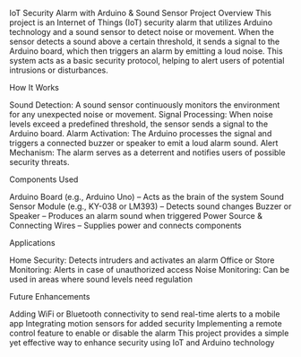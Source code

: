 IoT Security Alarm with Arduino & Sound Sensor
Project Overview
This project is an Internet of Things (IoT) security alarm that utilizes Arduino technology and a sound sensor to detect noise or movement. When the sensor detects a sound above a certain threshold, it sends a signal to the Arduino board, which then triggers an alarm by emitting a loud noise. This system acts as a basic security protocol, helping to alert users of potential intrusions or disturbances.

How It Works

Sound Detection: A sound sensor continuously monitors the environment for any unexpected noise or movement.
Signal Processing: When noise levels exceed a predefined threshold, the sensor sends a signal to the Arduino board.
Alarm Activation: The Arduino processes the signal and triggers a connected buzzer or speaker to emit a loud alarm sound.
Alert Mechanism: The alarm serves as a deterrent and notifies users of possible security threats.

Components Used

Arduino Board (e.g., Arduino Uno) – Acts as the brain of the system
Sound Sensor Module (e.g., KY-038 or LM393) – Detects sound changes
Buzzer or Speaker – Produces an alarm sound when triggered
Power Source & Connecting Wires – Supplies power and connects components

Applications

Home Security: Detects intruders and activates an alarm
Office or Store Monitoring: Alerts in case of unauthorized access
Noise Monitoring: Can be used in areas where sound levels need regulation

Future Enhancements

Adding WiFi or Bluetooth connectivity to send real-time alerts to a mobile app
Integrating motion sensors for added security
Implementing a remote control feature to enable or disable the alarm
This project provides a simple yet effective way to enhance security using IoT and Arduino technology
